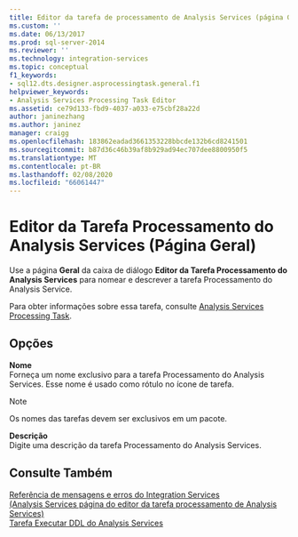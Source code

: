 ```yaml
---
title: Editor da tarefa de processamento de Analysis Services (página Geral) | Microsoft Docs
ms.custom: ''
ms.date: 06/13/2017
ms.prod: sql-server-2014
ms.reviewer: ''
ms.technology: integration-services
ms.topic: conceptual
f1_keywords:
- sql12.dts.designer.asprocessingtask.general.f1
helpviewer_keywords:
- Analysis Services Processing Task Editor
ms.assetid: ce79d133-fbd9-4037-a033-e75cbf28a22d
author: janinezhang
ms.author: janinez
manager: craigg
ms.openlocfilehash: 183862eadad3661353228bbcde132b6cd8241501
ms.sourcegitcommit: b87d36c46b39af8b929ad94ec707dee8800950f5
ms.translationtype: MT
ms.contentlocale: pt-BR
ms.lasthandoff: 02/08/2020
ms.locfileid: "66061447"
---
```

# <a name="analysis-services-processing-task-editor-general-page"></a>Editor da Tarefa Processamento do Analysis Services (Página Geral)
  Use a página **Geral** da caixa de diálogo **Editor da Tarefa Processamento do Analysis Services** para nomear e descrever a tarefa Processamento do Analysis Service.  
  
 Para obter informações sobre essa tarefa, consulte [Analysis Services Processing Task](control-flow/analysis-services-processing-task.md).  
  
## <a name="options"></a>Opções  
 **Nome**  
 Forneça um nome exclusivo para a tarefa Processamento do Analysis Services. Esse nome é usado como rótulo no ícone de tarefa.  
  
> [!NOTE]  
>  Os nomes das tarefas devem ser exclusivos em um pacote.  
  
 **Descrição**  
 Digite uma descrição da tarefa Processamento do Analysis Services.  
  
## <a name="see-also"></a>Consulte Também  
 [Referência de mensagens e erros do Integration Services](../../2014/integration-services/integration-services-error-and-message-reference.md)   
 [&#40;Analysis Services página do editor da tarefa processamento de Analysis Services&#41;](../../2014/integration-services/analysis-services-processing-task-editor-analysis-services-page.md)   
 [Tarefa Executar DDL do Analysis Services](control-flow/analysis-services-execute-ddl-task.md)  
  
  

